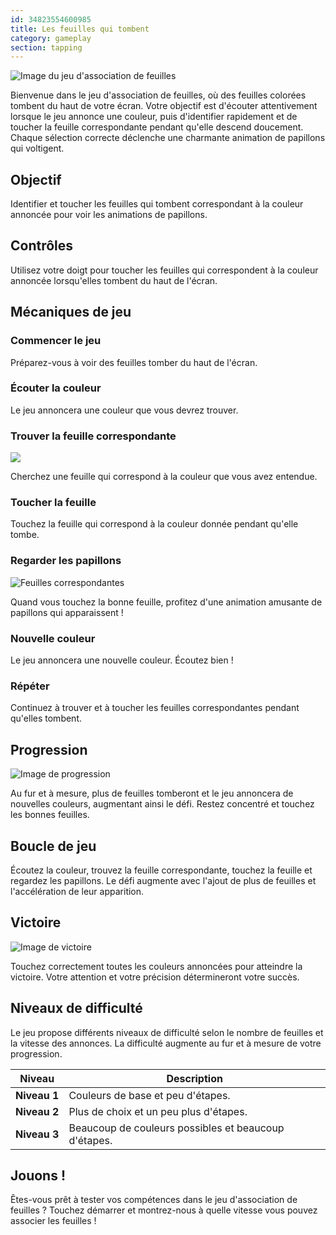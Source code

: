 ```yaml
---
id: 34823554600985
title: Les feuilles qui tombent
category: gameplay
section: tapping
---
```

![Image du jeu d'association de feuilles](https://help.studycat.com/hc/article_attachments/34975872015385)

Bienvenue dans le jeu d'association de feuilles, où des feuilles colorées tombent du haut de votre écran. Votre objectif est d'écouter attentivement lorsque le jeu annonce une couleur, puis d'identifier rapidement et de toucher la feuille correspondante pendant qu'elle descend doucement. Chaque sélection correcte déclenche une charmante animation de papillons qui voltigent.

## Objectif

Identifier et toucher les feuilles qui tombent correspondant à la couleur annoncée pour voir les animations de papillons.

## Contrôles

Utilisez votre doigt pour toucher les feuilles qui correspondent à la couleur annoncée lorsqu'elles tombent du haut de l'écran.

## Mécaniques de jeu

### Commencer le jeu

Préparez-vous à voir des feuilles tomber du haut de l'écran.

### Écouter la couleur 

Le jeu annoncera une couleur que vous devrez trouver.

### Trouver la feuille correspondante

![](https://help.studycat.com/hc/article_attachments/34823542330905)

Cherchez une feuille qui correspond à la couleur que vous avez entendue.

### Toucher la feuille

Touchez la feuille qui correspond à la couleur donnée pendant qu'elle tombe.

### Regarder les papillons

![Feuilles correspondantes](https://help.studycat.com/hc/article_attachments/34975872017177)

Quand vous touchez la bonne feuille, profitez d'une animation amusante de papillons qui apparaissent !

### Nouvelle couleur

Le jeu annoncera une nouvelle couleur. Écoutez bien !

### Répéter

Continuez à trouver et à toucher les feuilles correspondantes pendant qu'elles tombent.

## Progression

![Image de progression](https://help.studycat.com/hc/article_attachments/34918104076185)

Au fur et à mesure, plus de feuilles tomberont et le jeu annoncera de nouvelles couleurs, augmentant ainsi le défi. Restez concentré et touchez les bonnes feuilles.

## Boucle de jeu

Écoutez la couleur, trouvez la feuille correspondante, touchez la feuille et regardez les papillons. Le défi augmente avec l'ajout de plus de feuilles et l'accélération de leur apparition.

## Victoire

![Image de victoire](https://help.studycat.com/hc/article_attachments/34918075320217)

Touchez correctement toutes les couleurs annoncées pour atteindre la victoire. Votre attention et votre précision détermineront votre succès.

## Niveaux de difficulté

Le jeu propose différents niveaux de difficulté selon le nombre de feuilles et la vitesse des annonces. La difficulté augmente au fur et à mesure de votre progression.

| Niveau | Description |
| --- | --- |
| **Niveau&nbsp;1** | Couleurs de base et peu d'étapes. |
| **Niveau&nbsp;2** | Plus de choix et un peu plus d'étapes. |
| **Niveau&nbsp;3** | Beaucoup de couleurs possibles et beaucoup d'étapes. |

## Jouons !

Êtes-vous prêt à tester vos compétences dans le jeu d'association de feuilles ? Touchez démarrer et montrez-nous à quelle vitesse vous pouvez associer les feuilles !

